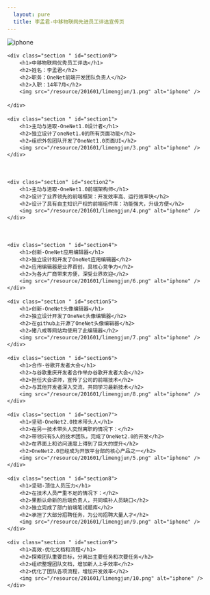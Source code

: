 ```yaml
---
  layout: pure
  title: 李孟君-中移物联网先进员工评选宣传页
---
```

<link rel="stylesheet" type="text/css" href="/resource/201601/limengjun/jquery.fullPage.css" />
<!--[if IE]>
<script type="text/javascript">
    var console = { log: function() {} };
</script>
<![endif]-->
<style>


body{
    color: #333;
    font-family: "Lucida Grande", "Lucida Sans Unicode", Helvetica, Arial, Verdana, sans-serif;
}


    /* Style for our header texts
    * --------------------------------------- */
h1{
    font-size: 5em;
    font-family: arial,helvetica;
    margin:0;
    padding:0;
}
h2{
    font-size: 2em;
    margin: 0 0 18px 0;
    font-family: arial,helvetica;
}




    /* Common styles
    * --------------------------------------- */
img{
    -webkit-transition: all 0.7s ease-out;
    -moz-transition: all 0.7s ease-out;
    -o-transition: all 0.7s ease-out;
    transition: all 0.7s ease-out;
    max-width: 60%;
}
.section{
    text-align:center;
    overflow:hidden;
}
.wrap{
    width: 1180px;
    height: 100%;
    margin-left: auto;
    margin-right: auto;
    position: relative;
}
.box{
    text-align: left;
    color: #808080;
    font-size: 1.2em;
    line-height: 1.6em;
}



</style>
<script src="/resource/201601/limengjun/jquery.min.js"></script>

<script type="text/javascript" src="/resource/201601/limengjun/jquery.fullPage.js"></script>

<script type="text/javascript">
    $(document).ready(function() {
        $('#fullpage').fullpage({
            'verticalCentered': false,
            'css3': true,
            'sectionsColor': ['#F0F2F4', '#fff', '#fff', '#fff'],
            'navigation': true,
            'navigationPosition': 'right',
            'navigationTooltips': ['fullPage.js', 'Powerful', 'Amazing', 'Simple'],

            'afterLoad': function(anchorLink, index){
                if(index == 2){
                    $('#iphone3, #iphone2, #iphone4').addClass('active');
                }
            },

            'onLeave': function(index, nextIndex, direction){
                if (index == 3 && direction == 'down'){
                    $('.section').eq(index -1).removeClass('moveDown').addClass('moveUp');
                }
                else if(index == 3 && direction == 'up'){
                    $('.section').eq(index -1).removeClass('moveUp').addClass('moveDown');
                }

                $('#staticImg').toggleClass('active', (index == 2 && direction == 'down' ) || (index == 4 && direction == 'up'));
                $('#staticImg').toggleClass('moveDown', nextIndex == 4);
                $('#staticImg').toggleClass('moveUp', index == 4 && direction == 'up');
            }
        });
    });
</script>

<div id="fullpage">
    <div id="staticImg">
        <div class="imgsContainer">
            <img src="imgs/iphone-green.png" alt="iphone" id="iphone-green" />
        </div>
    </div>

    <div class="section " id="section0">
        <h1>中移物联网优秀员工评选</h1>
        <h2>姓名：李孟君</h2>
        <h2>职务：OneNet前端开发团队负责人</h2>
        <h2>入职：14年7月</h2>
        <img src="/resource/201601/limengjun/1.png" alt="iphone" />

    </div>

    <div class="section " id="section1">
        <h1>主动与进取-OneNet1.0设计者</h1>
        <h2>独立设计了oneNet1.0的所有页面功能</h2>
        <h2>组织外包团队开发了OneNet1.0页面UI</h2>
        <img src="/resource/201601/limengjun/3.png" alt="iphone" />
    </div>



    <div class="section" id="section2">
        <h1>主动与进取-OneNet1.0前端架构师</h1>
        <h2>设计了业界领先的前端框架：开发效率高、运行效率快</h2>
        <h2>设计了具有自主知识产权的前端组件库：功能强大，升级方便</h2>
        <img src="/resource/201601/limengjun/4.png" alt="iphone" />
    </div>



    <div class="section " id="section4">
        <h1>创新-OneNet应用编辑器</h1>
        <h2>独立设计和开发了OneNet应用编辑器</h2>
        <h2>应用编辑器是业界首创，具核心竞争力</h2>
        <h2>为各大厂商带来方便，深受业界欢迎</h2>
        <img src="/resource/201601/limengjun/6.png" alt="iphone" />
    </div>

    <div class="section " id="section5">
        <h1>创新-OneNet头像编辑器</h1>
        <h2>独立设计开发了OneNet头像编辑器</h2>
        <h2>在github上开源了OneNet头像编辑器</h2>
        <h2>猪八戒等网站均使用了此编辑器</h2>
        <img src="/resource/201601/limengjun/7.png" alt="iphone" />
    </div>

    <div class="section " id="section6">
        <h1>合作-谷歌开发者大会</h1>
        <h2>与谷歌重庆开发者合作举办谷歌开发者大会</h2>
        <h2>担任大会讲师，宣传了公司的前端技术</h2>
        <h2>与其他开发者深入交流，共同学习最新技术</h2>
        <img src="/resource/201601/limengjun/8.png" alt="iphone" />
    </div>

    <div class="section " id="section7">
        <h1>坚韧-OneNet2.0技术带头人</h1>
        <h2>在另一技术带头人突然离职的情况下：</h2>
        <h2>带领只有5人的技术团队，完成了OneNet2.0的开发</h2>
        <h2>在界面上和访问速度上得到了巨大的提升</h2>
        <h2>OneNet2.0已经成为开放平台部的核心产品之一</h2>
        <img src="/resource/201601/limengjun/5.png" alt="iphone" />
    </div>

    <div class="section " id="section8">
        <h1>坚韧-顶住人员压力</h1>
        <h2>在技术人员严重不足的情况下：</h2>
        <h2>果断认命新的后端负责人，共同填补人员缺口</h2>
        <h2>独立完成了部门前端笔试题库</h2>
        <h2>承担了大部分招聘任务，为公司招聘大量人才</h2>
        <img src="/resource/201601/limengjun/9.png" alt="iphone" />
    </div>

    <div class="section " id="section9">
        <h1>高效-优化文档和流程</h1>
        <h2>探索团队重要目标，分离出主要任务和次要任务</h2>
        <h2>组织整理团队文档，增加新人上手效率</h2>
        <h2>优化了团队各项流程，增加开发效率</h2>
        <img src="/resource/201601/limengjun/10.png" alt="iphone" />
    </div>
</div>
